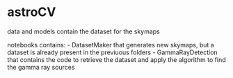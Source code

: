 # astroCV


data and models contain the dataset for the skymaps

notebooks contains: - DatasetMaker that generates new skymaps, but a dataset is already present in the previuous folders
                    - GammaRayDetection that contains the code to retrieve the dataset and apply the algorithm to find the gamma ray sources
            
